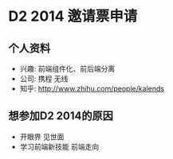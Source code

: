 # D2 2014 邀请票申请

## 个人资料

- 兴趣: 前端组件化、前后端分离
- 公司: 携程 无线
- 知乎: http://www.zhihu.com/people/kalends

## 想参加D2 2014的原因

- 开眼界 见世面
- 学习前端新技能 前端走向